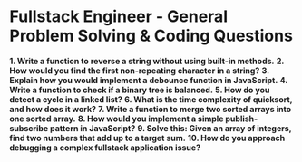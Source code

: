 # Fullstack Engineer - General Problem Solving & Coding Questions

**1. Write a function to reverse a string without using built-in methods.**
**2. How would you find the first non-repeating character in a string?**
**3. Explain how you would implement a debounce function in JavaScript.**
**4. Write a function to check if a binary tree is balanced.**
**5. How do you detect a cycle in a linked list?**
**6. What is the time complexity of quicksort, and how does it work?**
**7. Write a function to merge two sorted arrays into one sorted array.**
**8. How would you implement a simple publish-subscribe pattern in JavaScript?**
**9. Solve this: Given an array of integers, find two numbers that add up to a target sum.**
**10. How do you approach debugging a complex fullstack application issue?**
